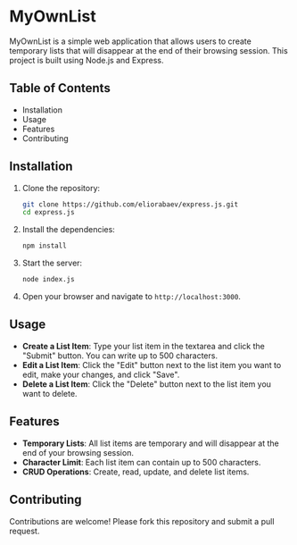 # MyOwnList

MyOwnList is a simple web application that allows users to create temporary lists that will disappear at the end of their browsing session. This project is built using Node.js and Express.

## Table of Contents

- Installation
- Usage
- Features
- Contributing

## Installation

1. Clone the repository:
    ```bash
    git clone https://github.com/eliorabaev/express.js.git
    cd express.js
    ```

2. Install the dependencies:
    ```bash
    npm install
    ```

3. Start the server:
    ```bash
    node index.js
    ```

4. Open your browser and navigate to `http://localhost:3000`.

## Usage

- **Create a List Item**: Type your list item in the textarea and click the "Submit" button. You can write up to 500 characters.
- **Edit a List Item**: Click the "Edit" button next to the list item you want to edit, make your changes, and click "Save".
- **Delete a List Item**: Click the "Delete" button next to the list item you want to delete.

## Features

- **Temporary Lists**: All list items are temporary and will disappear at the end of your browsing session.
- **Character Limit**: Each list item can contain up to 500 characters.
- **CRUD Operations**: Create, read, update, and delete list items.

## Contributing

Contributions are welcome! Please fork this repository and submit a pull request.

